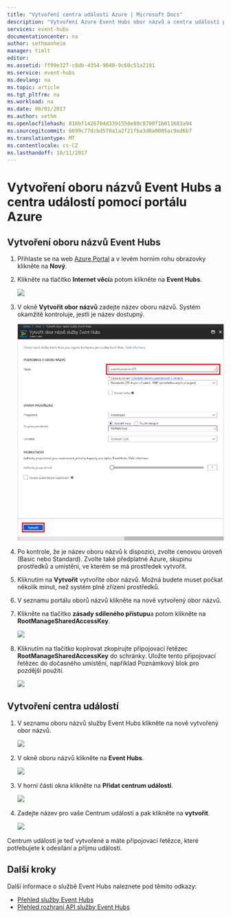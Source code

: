 ```yaml
---
title: "Vytvoření centra událostí Azure | Microsoft Docs"
description: "Vytvoření Azure Event Hubs obor názvů a centra událostí pomocí portálu Azure"
services: event-hubs
documentationcenter: na
author: sethmanheim
manager: timlt
editor: 
ms.assetid: ff99e327-c8db-4354-9040-9c60c51a2191
ms.service: event-hubs
ms.devlang: na
ms.topic: article
ms.tgt_pltfrm: na
ms.workload: na
ms.date: 08/01/2017
ms.author: sethm
ms.openlocfilehash: 816bf1426704d3391550e80c0700f1b011683a94
ms.sourcegitcommit: 6699c77dcbd5f8a1a2f21fba3d0a0005ac9ed6b7
ms.translationtype: MT
ms.contentlocale: cs-CZ
ms.lasthandoff: 10/11/2017
---
```

# <a name="create-an-event-hubs-namespace-and-an-event-hub-using-the-azure-portal"></a>Vytvoření oboru názvů Event Hubs a centra událostí pomocí portálu Azure

## <a name="create-an-event-hubs-namespace"></a>Vytvoření oboru názvů Event Hubs
1. Přihlaste se na web [Azure Portal][Azure portal] a v levém horním rohu obrazovky klikněte na **Nový**.
1. Klikněte na tlačítko **Internet věcí**a potom klikněte na **Event Hubs**.
   
    ![](./media/event-hubs-create/create-event-hub9.png)
1. V okně **Vytvořit obor názvů** zadejte název oboru názvů. Systém okamžitě kontroluje, jestli je název dostupný.
   
    ![](./media/event-hubs-create/create-event-hub1.png)
1. Po kontrole, že je název oboru názvů k dispozici, zvolte cenovou úroveň (Basic nebo Standard). Zvolte také předplatné Azure, skupinu prostředků a umístění, ve kterém se má prostředek vytvořit. 
1. Kliknutím na **Vytvořit** vytvoříte obor názvů. Možná budete muset počkat několik minut, než systém plně zřízení prostředků.
2. V seznamu portálu oborů názvů klikněte na nově vytvořený obor názvů.
2. Klikněte na tlačítko **zásady sdíleného přístupu**a potom klikněte na **RootManageSharedAccessKey**.
    
    ![](./media/event-hubs-create/create-event-hub7.png)

3. Kliknutím na tlačítko kopírovat zkopírujte připojovací řetězec **RootManageSharedAccessKey** do schránky. Uložte tento připojovací řetězec do dočasného umístění, například Poznámkový blok pro pozdější použití.
    
    ![](./media/event-hubs-create/create-event-hub8.png)

## <a name="create-an-event-hub"></a>Vytvoření centra událostí

1. V seznamu oboru názvů služby Event Hubs klikněte na nově vytvořený obor názvů.      
   
    ![](./media/event-hubs-create/create-event-hub2.png) 

2. V okně oboru názvů klikněte na **Event Hubs**.
   
    ![](./media/event-hubs-create/create-event-hub3.png)

1. V horní části okna klikněte na **Přidat centrum událostí**.
   
    ![](./media/event-hubs-create/create-event-hub4.png)
1. Zadejte název pro vaše Centrum událostí a pak klikněte na **vytvořit**.
   
    ![](./media/event-hubs-create/create-event-hub5.png)

Centrum událostí je teď vytvořené a máte připojovací řetězce, které potřebujete k odesílání a příjmu událostí.

## <a name="next-steps"></a>Další kroky
Další informace o službě Event Hubs naleznete pod těmito odkazy:

* [Přehled služby Event Hubs](event-hubs-what-is-event-hubs.md)
* [Přehled rozhraní API služby Event Hubs](event-hubs-api-overview.md)

[Azure portal]: https://portal.azure.com/